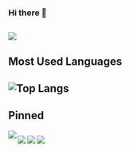 ### Hi there 👻
## ![](https://github-readme-stats.vercel.app/api?username=susanforme&show_icons=true&icon_color=FFC0CB&title_color=FF1493&text_color=FFB6C1&locale=cn)

## Most Used Languages

## ![Top Langs](https://github-readme-stats.vercel.app/api/top-langs/?username=susanforme&local=cn)

## Pinned
<img
  align="left"
  src="https://github-readme-stats.vercel.app/api/pin/?username=susanforme&repo=foodPlatform&show_owner=true"
/>
<img
  align="left"
  style="margin-top: 10px"
  src="https://github-readme-stats.vercel.app/api/pin/?username=susanforme&repo=food-record&show_owner=true"
/>
<img
  align="left"
  style="margin-top: 10px"
  src="https://github-readme-stats.vercel.app/api/pin/?username=susanforme&repo=sweet&show_owner=true"
/>
<img
  align="left"
  style="margin-top: 10px; margin-bottom: 10px"
  src="https://github-readme-stats.vercel.app/api/pin/?username=susanforme&repo=chat&show_owner=true"
/>
